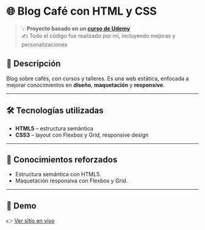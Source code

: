# 🌐 Blog Café con HTML y CSS

> 💡 **Proyecto basado en un [curso de Udemy](https://www.udemy.com/course/desarrollo-web-completo-con-html5-css3-js-php-y-mysql)**  
> ✍️ Todo el código fue realizado por mí, incluyendo mejoras y personalizaciones

## 📌 Descripción

Blog sobre cafés, con cursos y talleres. Es una web estática, enfocada a mejorar conocimientos en **diseño**, **maquetación** y **responsive**.

---

## 🛠️ Tecnologías utilizadas

- **HTML5** – estructura semántica
- **CSS3** – layout con Flexbox y Grid, responsive design

---

## 🔁 Conocimientos reforzados
- Estructura semántica con HTML5.
- Maquetación responsiva con Flexbox y Grid.

---

## 🚀 Demo

👉 [Ver sitio en vivo](https://josejulio1.github.io/blog-cafe)